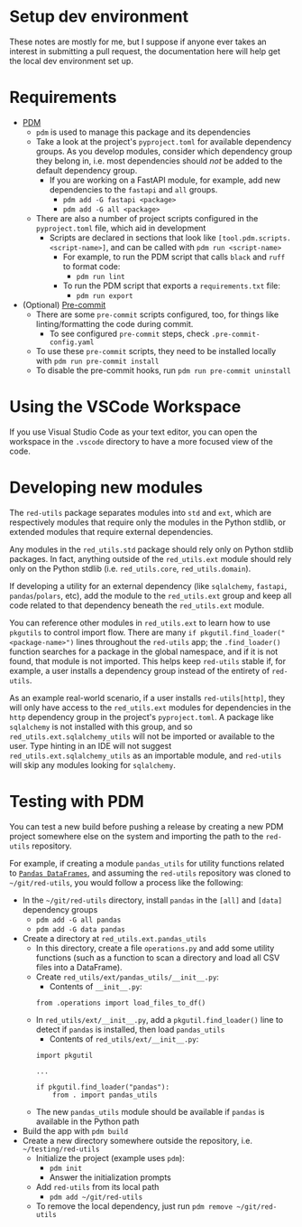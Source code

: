 # Setup dev environment

These notes are mostly for me, but I suppose if anyone ever takes an interest in submitting a pull request, the documentation here will help get the local dev environment set up.

# Requirements

- [PDM](https://pdm-project.org/latest/)
  - `pdm` is used to manage this package and its dependencies
  - Take a look at the project's `pyproject.toml` for available dependency groups. As you develop modules, consider which dependency group they belong in, i.e. most dependencies should *not* be added to the default dependency group.
    - If you are working on a FastAPI module, for example, add new dependencies to the `fastapi` and `all` groups.
      - `pdm add -G fastapi <package>`
      - `pdm add -G all <package>`
  - There are also a number of project scripts configured in the `pyproject.toml` file, which aid in development
    - Scripts are declared in sections that look like `[tool.pdm.scripts.<script-name>]`, and can be called with `pdm run <script-name>`
      - For example, to run the PDM script that calls `black` and `ruff` to format code:
        - `pdm run lint`
      - To run the PDM script that exports a `requirements.txt` file:
        - `pdm run export`
- (Optional) [Pre-commit](https://pre-commit.com)
  - There are some `pre-commit` scripts configured, too, for things like linting/formatting the code during commit.
    - To see configured `pre-commit` steps, check `.pre-commit-config.yaml`
  - To use these `pre-commit` scripts, they need to be installed locally with `pdm run pre-commit install`
  - To disable the pre-commit hooks, run `pdm run pre-commit uninstall`

# Using the VSCode Workspace

If you use Visual Studio Code as your text editor, you can open the workspace in the `.vscode` directory to have a more focused view of the code.

# Developing new modules

The `red-utils` package separates modules into `std` and `ext`, which are respectively modules that require only the modules in the Python stdlib, or extended modules that require external dependencies.

Any modules in the `red_utils.std` package should rely only on Python stdlib packages. In fact, anything outside of the `red_utils.ext` module should rely only on the Python stdlib (i.e. `red_utils.core`, `red_utils.domain`).

If developing a utility for an external dependency (like `sqlalchemy`, `fastapi`, `pandas`/`polars`, etc), add the module to the `red_utils.ext` group and keep all code related to that dependency beneath the `red_utils.ext` module.

You can reference other modules in `red_utils.ext` to learn how to use `pkgutils` to control import flow. There are many `if pkgutil.find_loader("<package-name>")` lines throughout the `red-utils` app; the `.find_loader()` function searches for a package in the global namespace, and if it is not found, that module is not imported. This helps keep `red-utils` stable if, for example, a user installs a dependency group instead of the entirety of `red-utils`.

As an example real-world scenario, if a user installs `red-utils[http]`, they will only have access to the `red_utils.ext` modules for dependencies in the `http` dependency group in the project's `pyproject.toml`. A package like `sqlalchemy` is not installed with this group, and so `red_utils.ext.sqlalchemy_utils` will not be imported or available to the user. Type hinting in an IDE will not suggest `red_utils.ext.sqlalchemy_utils` as an importable module, and `red-utils` will skip any modules looking for `sqlalchemy`.

# Testing with PDM

You can test a new build before pushing a release by creating a new PDM project somewhere else on the system and importing the path to the `red-utils` repository.

For example, if creating a module `pandas_utils` for utility functions related to [`Pandas DataFrames`](https://pandas.pydata.org), and assuming the `red-utils` repository was cloned to `~/git/red-utils`, you would follow a process like the following:

- In the `~/git/red-utils` directory, install `pandas` in the `[all]` and `[data]` dependency groups
  - `pdm add -G all pandas`
  - `pdm add -G data pandas`
- Create a directory at `red_utils.ext.pandas_utils`
  - In this directory, create a file `operations.py` and add some utility functions (such as a function to scan a directory and load all CSV files into a DataFrame).
  - Create `red_utils/ext/pandas_utils/__init__.py`:
    - Contents of `__init__.py`:
    ```
    from .operations import load_files_to_df()
    ```
  - In `red_utils/ext/__init__.py`, add a `pkgutil.find_loader()` line to detect if `pandas` is installed, then load `pandas_utils`
    - Contents of `red_utils/ext/__init__.py`:
    ```
    import pkgutil

    ...

    if pkgutil.find_loader("pandas"):
        from . import pandas_utils
    ```
  - The new `pandas_utils` module should be available if `pandas` is available in the Python path
- Build the app with `pdm build`
- Create a new directory somewhere outside the repository, i.e. `~/testing/red-utils`
  - Initialize the project (example uses `pdm`):
    - `pdm init`
    - Answer the initialization prompts
  - Add `red-utils` from its local path
    - `pdm add ~/git/red-utils`
  - To remove the local dependency, just run `pdm remove ~/git/red-utils`
